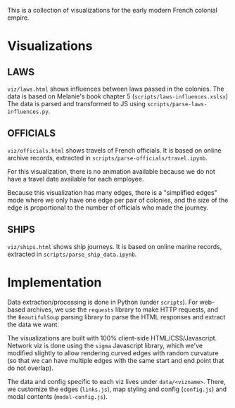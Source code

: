 This is a collection of visualizations for the early modern French
colonial empire.

# Visualizations

## LAWS
`viz/laws.html` shows influences between laws passed in the colonies.
The data is based on Melanie's book chapter 5 (`scripts/laws-influences.xslsx`)
The data is parsed and transformed to JS using `scripts/parse-laws-influences.py`.

## OFFICIALS
`viz/officials.html` shows travels of French officials. It is based on online archive records, extracted in `scripts/parse-officials/travel.ipynb`.

For this visualization, there is no animation available because
we do not have a travel date available for each employee.

Because this visualization has many edges, there is a "simplified edges" mode where we only have one edge per pair of colonies,
and the size of the edge is proportional to the number of officials
who made the journey.

## SHIPS
`viz/ships.html` shows ship journeys.
It is based on online marine records, extracted in `scripts/parse_ship_data.ipynb`.

# Implementation
Data extraction/processing is done in Python (under `scripts`).
For web-based archives, we use the `requests` library to make
HTTP requests, and the `BeautifulSoup` parsing library to parse
the HTML responses and extract the data we want.

The visualizations are built with 100% client-side HTML/CSS/Javascript.
Network viz is done using the `sigma` Javascript library, which we've modified slightly to allow rendering curved edges with random
curvature (so that we can have multiple edges with the same
start and end point that do not overlap).

The data and config specific to each viz lives under `data/<vizname>`.
There, we customize the edges (`links.js`), map styling and config (`config.js`) and modal contents (`modal-config.js`).
